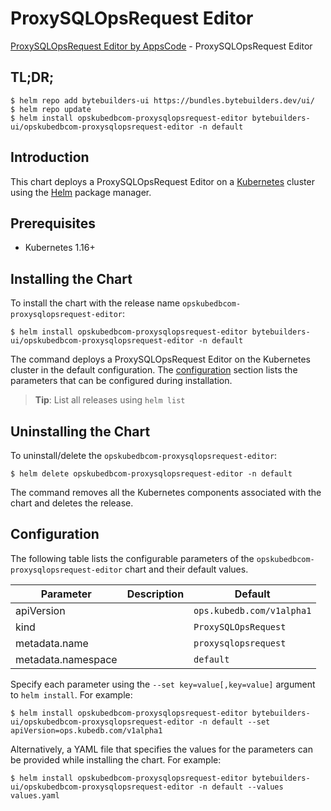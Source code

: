 # ProxySQLOpsRequest Editor

[ProxySQLOpsRequest Editor by AppsCode](https://byte.builders) - ProxySQLOpsRequest Editor

## TL;DR;

```console
$ helm repo add bytebuilders-ui https://bundles.bytebuilders.dev/ui/
$ helm repo update
$ helm install opskubedbcom-proxysqlopsrequest-editor bytebuilders-ui/opskubedbcom-proxysqlopsrequest-editor -n default
```

## Introduction

This chart deploys a ProxySQLOpsRequest Editor on a [Kubernetes](http://kubernetes.io) cluster using the [Helm](https://helm.sh) package manager.

## Prerequisites

- Kubernetes 1.16+

## Installing the Chart

To install the chart with the release name `opskubedbcom-proxysqlopsrequest-editor`:

```console
$ helm install opskubedbcom-proxysqlopsrequest-editor bytebuilders-ui/opskubedbcom-proxysqlopsrequest-editor -n default
```

The command deploys a ProxySQLOpsRequest Editor on the Kubernetes cluster in the default configuration. The [configuration](#configuration) section lists the parameters that can be configured during installation.

> **Tip**: List all releases using `helm list`

## Uninstalling the Chart

To uninstall/delete the `opskubedbcom-proxysqlopsrequest-editor`:

```console
$ helm delete opskubedbcom-proxysqlopsrequest-editor -n default
```

The command removes all the Kubernetes components associated with the chart and deletes the release.

## Configuration

The following table lists the configurable parameters of the `opskubedbcom-proxysqlopsrequest-editor` chart and their default values.

|     Parameter      | Description |          Default          |
|--------------------|-------------|---------------------------|
| apiVersion         |             | `ops.kubedb.com/v1alpha1` |
| kind               |             | `ProxySQLOpsRequest`      |
| metadata.name      |             | `proxysqlopsrequest`      |
| metadata.namespace |             | `default`                 |


Specify each parameter using the `--set key=value[,key=value]` argument to `helm install`. For example:

```console
$ helm install opskubedbcom-proxysqlopsrequest-editor bytebuilders-ui/opskubedbcom-proxysqlopsrequest-editor -n default --set apiVersion=ops.kubedb.com/v1alpha1
```

Alternatively, a YAML file that specifies the values for the parameters can be provided while
installing the chart. For example:

```console
$ helm install opskubedbcom-proxysqlopsrequest-editor bytebuilders-ui/opskubedbcom-proxysqlopsrequest-editor -n default --values values.yaml
```

